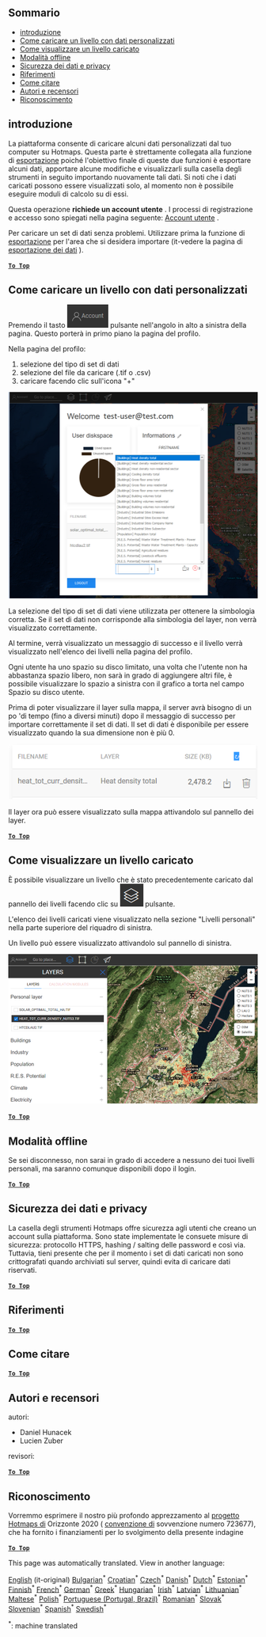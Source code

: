 <h2> Sommario </h2><ul><li> <a href="#Introduction">introduzione</a> </li><li> <a href="#How-to-upload-a-layer-with-custom-data">Come caricare un livello con dati personalizzati</a> </li><li> <a href="#How-to-display-an-uploaded-layer">Come visualizzare un livello caricato</a> </li><li> <a href="#Offline-mode">Modalità offline</a> </li><li> <a href="#Data-security-and-privacy">Sicurezza dei dati e privacy</a> </li><li> <a href="#References">Riferimenti</a> </li><li> <a href="#How-to-cite">Come citare</a> </li><li> <a href="#Authors-and-reviewers">Autori e recensori</a> </li><li> <a href="#Acknowledgement">Riconoscimento</a> </li></ul><h2> introduzione </h2><p> La piattaforma consente di caricare alcuni dati personalizzati dal tuo computer su Hotmaps. Questa parte è strettamente collegata alla funzione di <a href="Data-export-functionalities">esportazione</a> poiché l&#39;obiettivo finale di queste due funzioni è esportare alcuni dati, apportare alcune modifiche e visualizzarli sulla casella degli strumenti in seguito importando nuovamente tali dati. Si noti che i dati caricati possono essere visualizzati solo, al momento non è possibile eseguire moduli di calcolo su di essi. </p><p> Questa operazione <strong>richiede un account utente</strong> . I processi di registrazione e accesso sono spiegati nella pagina seguente: <a href="Introduction-to-user-interface#Connect">Account utente</a> . </p><p> Per caricare un set di dati senza problemi. Utilizzare prima la funzione di <a href="Data-export-functionalities">esportazione</a> per l&#39;area che si desidera importare (it-vedere la pagina di <a href="Data-export-functionalities">esportazione dei dati</a> ). </p><p><ins> <code><strong><a href="#table-of-contents">To Top</a></strong></code> </ins> </p><h2> Come caricare un livello con dati personalizzati </h2><p> Premendo il tasto <img alt="pulsante account" src="images/account-btn.png"/> pulsante nell&#39;angolo in alto a sinistra della pagina. Questo porterà in primo piano la pagina del profilo. </p><p> Nella pagina del profilo: </p><ol><li> selezione del tipo di set di dati </li><li> selezione del file da caricare (.tif o .csv) </li><li> caricare facendo clic sull&#39;icona &quot;+&quot; </li></ol><p><img alt="caricamento della pagina del profilo" src="images/profile-upload.png"/></p><p> La selezione del tipo di set di dati viene utilizzata per ottenere la simbologia corretta. Se il set di dati non corrisponde alla simbologia del layer, non verrà visualizzato correttamente. </p><p> Al termine, verrà visualizzato un messaggio di successo e il livello verrà visualizzato nell&#39;elenco dei livelli nella pagina del profilo. </p><p> Ogni utente ha uno spazio su disco limitato, una volta che l&#39;utente non ha abbastanza spazio libero, non sarà in grado di aggiungere altri file, è possibile visualizzare lo spazio a sinistra con il grafico a torta nel campo Spazio su disco utente. </p><p> Prima di poter visualizzare il layer sulla mappa, il server avrà bisogno di un po &#39;di tempo (fino a diversi minuti) dopo il messaggio di successo per importare correttamente il set di dati. Il set di dati è disponibile per essere visualizzato quando la sua dimensione non è più 0. </p><p><img alt="caricamento completato" src="images/upload_complete.png"/></p><p> Il layer ora può essere visualizzato sulla mappa attivandolo sul pannello dei layer. </p><p><ins> <code><strong><a href="#table-of-contents">To Top</a></strong></code> </ins> </p><h2> Come visualizzare un livello caricato </h2><p> È possibile visualizzare un livello che è stato precedentemente caricato dal pannello dei livelli facendo clic su <img alt="pulsante livelli" src="images/layers-btn.png"/> pulsante. </p><p> L&#39;elenco dei livelli caricati viene visualizzato nella sezione &quot;Livelli personali&quot; nella parte superiore del riquadro di sinistra. </p><p> Un livello può essere visualizzato attivandolo sul pannello di sinistra. </p><p><img alt="carica il livello di visualizzazione" src="images/upload-layers.png"/></p><p><ins> <code><strong><a href="#table-of-contents">To Top</a></strong></code> </ins> </p><h2> Modalità offline </h2><p> Se sei disconnesso, non sarai in grado di accedere a nessuno dei tuoi livelli personali, ma saranno comunque disponibili dopo il login. </p><p><ins> <code><strong><a href="#table-of-contents">To Top</a></strong></code> </ins> </p><h2> Sicurezza dei dati e privacy </h2><p> La casella degli strumenti Hotmaps offre sicurezza agli utenti che creano un account sulla piattaforma. Sono state implementate le consuete misure di sicurezza: protocollo HTTPS, hashing / salting delle password e così via. Tuttavia, tieni presente che per il momento i set di dati caricati non sono crittografati quando archiviati sul server, quindi evita di caricare dati riservati. </p><p><ins> <code><strong><a href="#table-of-contents">To Top</a></strong></code> </ins> </p><h2> Riferimenti </h2><p><ins> <code><strong><a href="#table-of-contents">To Top</a></strong></code> </ins> </p><h2> Come citare </h2><p><ins> <code><strong><a href="#table-of-contents">To Top</a></strong></code> </ins> </p><h2> Autori e recensori </h2><p> autori: </p><ul><li> Daniel Hunacek </li><li> Lucien Zuber </li></ul><p> revisori: </p><p><ins> <code><strong><a href="#table-of-contents">To Top</a></strong></code> </ins> </p><h2> Riconoscimento </h2><p> Vorremmo esprimere il nostro più profondo apprezzamento al <a href="https://www.hotmaps-project.eu">progetto Hotmaps di</a> Orizzonte 2020 ( <a href="https://www.hotmaps-project.eu">convenzione di</a> sovvenzione numero 723677), che ha fornito i finanziamenti per lo svolgimento della presente indagine </p><p><ins> <code><strong><a href="#table-of-contents">To Top</a></strong></code> </ins> </p>

This page was automatically translated. View in another language:

[English](en-Data-upload-functionalities) (it-original) [Bulgarian](bg-Data-upload-functionalities)<sup>\*</sup> [Croatian](hr-Data-upload-functionalities)<sup>\*</sup> [Czech](cs-Data-upload-functionalities)<sup>\*</sup> [Danish](da-Data-upload-functionalities)<sup>\*</sup> [Dutch](nl-Data-upload-functionalities)<sup>\*</sup> [Estonian](et-Data-upload-functionalities)<sup>\*</sup> [Finnish](fi-Data-upload-functionalities)<sup>\*</sup> [French](fr-Data-upload-functionalities)<sup>\*</sup> [German](de-Data-upload-functionalities)<sup>\*</sup> [Greek](el-Data-upload-functionalities)<sup>\*</sup> [Hungarian](hu-Data-upload-functionalities)<sup>\*</sup> [Irish](ga-Data-upload-functionalities)<sup>\*</sup>  [Latvian](lv-Data-upload-functionalities)<sup>\*</sup> [Lithuanian](lt-Data-upload-functionalities)<sup>\*</sup> [Maltese](mt-Data-upload-functionalities)<sup>\*</sup> [Polish](pl-Data-upload-functionalities)<sup>\*</sup> [Portuguese (Portugal, Brazil)](pt-Data-upload-functionalities)<sup>\*</sup> [Romanian](ro-Data-upload-functionalities)<sup>\*</sup> [Slovak](sk-Data-upload-functionalities)<sup>\*</sup> [Slovenian](sl-Data-upload-functionalities)<sup>\*</sup> [Spanish](es-Data-upload-functionalities)<sup>\*</sup> [Swedish](sv-Data-upload-functionalities)<sup>\*</sup> 

<sup>\*</sup>: machine translated
